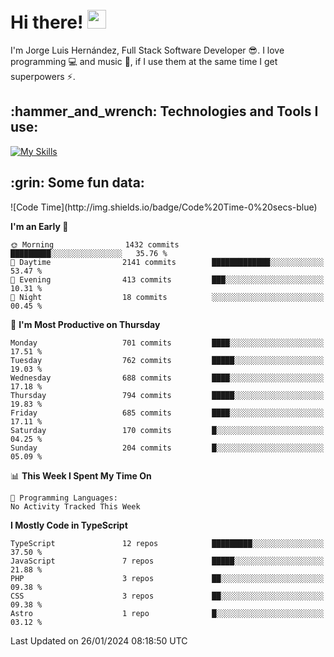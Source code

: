 <h1 align="left">
 <abc>
  <br>Hi there! <img src="https://user-images.githubusercontent.com/42378118/110234147-e3259600-7f4e-11eb-95be-0c4047144dea.gif" width="30"><br>
 </abc>
</h1>

I'm Jorge Luis Hernández, Full Stack Software Developer :sunglasses:. I love programming :computer: and music :musical_score:, if I use them at the same time I get superpowers :zap:. 


<h2 align="left">:hammer_and_wrench: Technologies and Tools I use:</h2>

[![My Skills](https://skillicons.dev/icons?i=js,ts,html,css,py,vue,react,next,nest,postgres,mysql)](https://skillicons.dev)

<h2 align="left">:grin: Some fun data:</h2>
<!--START_SECTION:waka-->
![Code Time](http://img.shields.io/badge/Code%20Time-0%20secs-blue)

**I'm an Early 🐤** 

```text
🌞 Morning                1432 commits        █████████░░░░░░░░░░░░░░░░   35.76 % 
🌆 Daytime                2141 commits        █████████████░░░░░░░░░░░░   53.47 % 
🌃 Evening                413 commits         ███░░░░░░░░░░░░░░░░░░░░░░   10.31 % 
🌙 Night                  18 commits          ░░░░░░░░░░░░░░░░░░░░░░░░░   00.45 % 
```
📅 **I'm Most Productive on Thursday** 

```text
Monday                   701 commits         ████░░░░░░░░░░░░░░░░░░░░░   17.51 % 
Tuesday                  762 commits         █████░░░░░░░░░░░░░░░░░░░░   19.03 % 
Wednesday                688 commits         ████░░░░░░░░░░░░░░░░░░░░░   17.18 % 
Thursday                 794 commits         █████░░░░░░░░░░░░░░░░░░░░   19.83 % 
Friday                   685 commits         ████░░░░░░░░░░░░░░░░░░░░░   17.11 % 
Saturday                 170 commits         █░░░░░░░░░░░░░░░░░░░░░░░░   04.25 % 
Sunday                   204 commits         █░░░░░░░░░░░░░░░░░░░░░░░░   05.09 % 
```


📊 **This Week I Spent My Time On** 

```text
💬 Programming Languages: 
No Activity Tracked This Week
```

**I Mostly Code in TypeScript** 

```text
TypeScript               12 repos            █████████░░░░░░░░░░░░░░░░   37.50 % 
JavaScript               7 repos             █████░░░░░░░░░░░░░░░░░░░░   21.88 % 
PHP                      3 repos             ██░░░░░░░░░░░░░░░░░░░░░░░   09.38 % 
CSS                      3 repos             ██░░░░░░░░░░░░░░░░░░░░░░░   09.38 % 
Astro                    1 repo              █░░░░░░░░░░░░░░░░░░░░░░░░   03.12 % 
```




 Last Updated on 26/01/2024 08:18:50 UTC
<!--END_SECTION:waka-->
